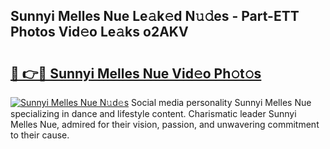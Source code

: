 ## Sunnyi Melles Nue Le𝚊k𝚎d N𝚞𝚍es - Part-ETT Photos Vid𝚎o Le𝚊ks o2AKV

# <h2><a href="http://fb6g9p.evod.top/?m=Sunnyi+Melles+Nue">🔗 👉🔴 Sunnyi Melles Nue Vid𝚎o Ph𝚘t𝚘s</a></h2>

[![Sunnyi Melles Nue N𝚞d𝚎s](https://i.imgur.com/8V9OHl7.gif)](http://fb6g9p.evod.top/?m=Sunnyi+Melles+Nue)
Social media personality Sunnyi Melles Nue specializing in dance and lifestyle content. Charismatic leader Sunnyi Melles Nue, admired for their vision, passion, and unwavering commitment to their cause. 
